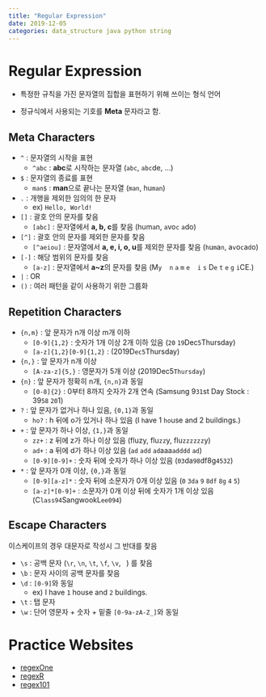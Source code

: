 ```yaml
---
title: "Regular Expression"
date: 2019-12-05
categories: data_structure java python string
---
```


# Regular Expression

* 특정한 규칙을 가진 문자열의 집합을 표현하기 위해 쓰이는 형식 언어

* 정규식에서 사용되는 기호를 **Meta** 문자라고 함.

## Meta Characters

* ``^`` : 문자열의 시작을 표현
  * ``^abc`` : **abc**로 시작하는 문자열 (``abc``, ``abc``de, ...)
* ``$`` : 문자열의 종료를 표현
  * ``man$`` : **man**으로 끝나는 문자열 (``man``, hu``man``) 
* ``.`` : 개행을 제외한 임의의 한 문자
  * ex) ``Hello, World!``
* ``[]`` : 괄호 안의 문자를 찾음
  * ``[abc]`` : 문자열에서 **a, b, c**를 찾음 (hum``a``n, ``a``vo``c`` ``a``do)
* ``[^]`` : 괄호 안의 문자를 제외한 문자를 찾음
  * ``[^aeiou]`` : 문자열에서 **a, e, i, o, u**를 제외한 문자를 찾음 (``h``u``m``a``n``, a``v``o``c``a``d``o)
* ``[-]`` : 해당 범위의 문자를 찾음
  * ``[a-z]`` : 문자열에서 **a~z**의 문자를 찾음 (M``y`` `` `` ``n`` ``a`` ``m`` ``e`` `` `` ``i`` ``s`` D``e`` ``t`` ``e`` ``g`` ``i``CE.)
* ``|`` : OR
* ``()`` : 여러 패턴을 같이 사용하기 위한 그룹화
  
## Repetition Characters

* ``{n,m}`` : 앞 문자가 n개 이상 m개 이하
  * ``[0-9]{1,2}`` : 숫자가 1개 이상 2개 이하 있음 (``20`` ``19``Dec``5``Thursday)
  * ``[a-z]{1,2}[0-9]{1,2}`` : (2019D``ec5``Thursday)
* ``{n,}`` : 앞 문자가 n개 이상
  * ``[A-za-z]{5,}`` : 영문자가 5개 이상 (2019Dec5``Thursday``)
* ``{n}`` : 앞 문자가 정확히 n개, ``{n,n}``과 동일
  * ``[0-8]{2}`` : 0부터 8까지 숫자가 2개 연속 (Samsung 9``31``st Day Stock : 39``58`` ``20``1)
* ``?`` : 앞 문자가 없거나 하나 있음, ``{0,1}``과 동일
  * ``ho?`` : h 뒤에 o가 있거나 하나 있음 (I ``h``ave 1 ``ho``use and 2 buildings.)
* ``+`` : 앞 문자가 하나 이상, ``{1,}``과 동일
  * ``zz+`` : z 뒤에 z가 하나 이상 있음 (fluzy, flu``zz``y, flu``zzzzzz``y)
  * ``ad+`` : a 뒤에 d가 하나 이상 있음 (``ad`` ``add`` ``ad``aaa``adddd`` ``ad``)
  * ``[0-9][0-9]+`` : 숫자 뒤에 숫자가 하나 이상 있음 (``03``da``98``df8g``4532``)
* ``*`` : 앞 문자가 0개 이상, ``{0,}``과 동일
  * ``[0-9][a-z]*`` : 숫자 뒤에 소문자가 0개 이상 있음 (``0`` ``3da`` ``9`` ``8df`` ``8g`` ``4`` ``5``)
  * ``[a-z]*[0-9]+`` : 소문자가 0개 이상 뒤에 숫자가 1개 이상 있음 (C``lass94``SangwookL``ee094``)

## Escape Characters 

이스케이프의 경우 대문자로 작성시 그 반대를 찾음

* ``\s`` : 공백 문자 (``\r``, ``\n``, ``\t``, ``\f``, ``\v``, `` ``) 를 찾음
* ``\b`` : 문자 사이의 공백 문자를 찾음 
* ``\d`` : ``[0-9]``와 동일
  * ex) I have ``1`` house and ``2`` buildings.
* ``\t`` : 탭 문자
* ``\w`` : 단어 영문자 + 숫자 + 밑줄 ``[0-9a-zA-Z_]``와 동일

# Practice Websites

* [regexOne](https://regexone.com/)
* [regexR](https://regexr.com/)
* [regex101](https://regex101.com/)

